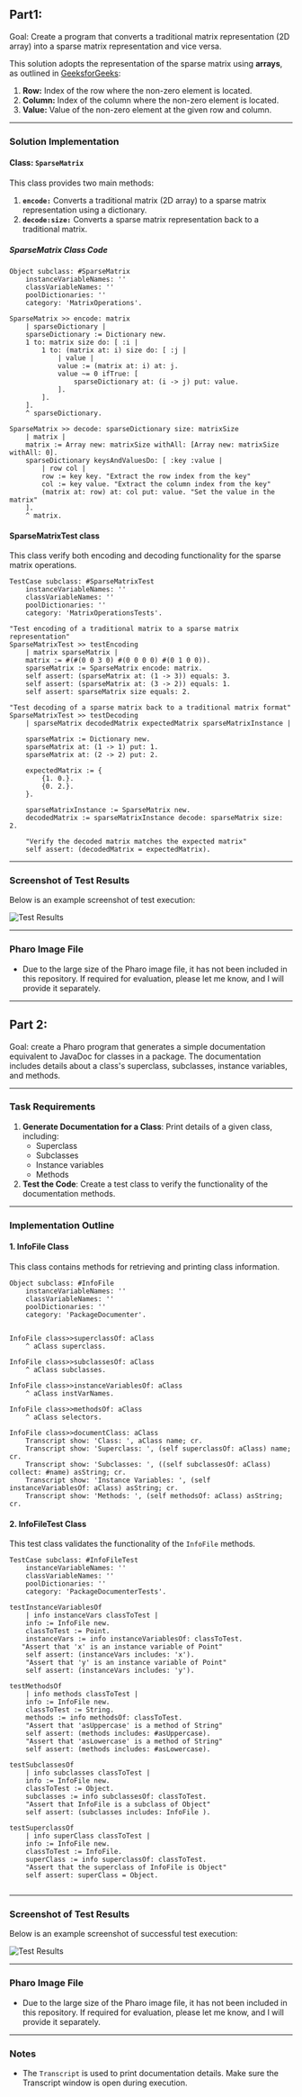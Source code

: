 ## Part1: 

Goal: Create a program that converts a traditional matrix representation (2D array) into a sparse matrix representation and vice versa. 

This solution adopts the representation of the sparse matrix using **arrays**, as outlined in [GeeksforGeeks](https://www.geeksforgeeks.org/sparse-matrix-representation):

1. **Row:** Index of the row where the non-zero element is located.
2. **Column:** Index of the column where the non-zero element is located.
3. **Value:** Value of the non-zero element at the given row and column.

---

### Solution Implementation

#### Class: `SparseMatrix`
This class provides two main methods:
1. **`encode:`** Converts a traditional matrix (2D array) to a sparse matrix representation using a dictionary.
2. **`decode:size:`** Converts a sparse matrix representation back to a traditional matrix.

##### SparseMatrix Class Code
```smalltalk
Object subclass: #SparseMatrix
    instanceVariableNames: ''
    classVariableNames: ''
    poolDictionaries: ''
    category: 'MatrixOperations'.

SparseMatrix >> encode: matrix
    | sparseDictionary |
    sparseDictionary := Dictionary new.
    1 to: matrix size do: [ :i |
        1 to: (matrix at: i) size do: [ :j |
            | value |
            value := (matrix at: i) at: j.
            value ~= 0 ifTrue: [
                sparseDictionary at: (i -> j) put: value.
            ].
        ].
    ].
    ^ sparseDictionary.

SparseMatrix >> decode: sparseDictionary size: matrixSize
    | matrix |
    matrix := Array new: matrixSize withAll: [Array new: matrixSize withAll: 0].
    sparseDictionary keysAndValuesDo: [ :key :value |
        | row col |
        row := key key. "Extract the row index from the key"
        col := key value. "Extract the column index from the key"
        (matrix at: row) at: col put: value. "Set the value in the matrix"
    ].
    ^ matrix.
```

#### SparseMatrixTest class
This class verify both encoding and decoding functionality for the sparse matrix operations.

```smalltalk
TestCase subclass: #SparseMatrixTest
    instanceVariableNames: ''
    classVariableNames: ''
    poolDictionaries: ''
    category: 'MatrixOperationsTests'.

"Test encoding of a traditional matrix to a sparse matrix representation"
SparseMatrixTest >> testEncoding
    | matrix sparseMatrix |
    matrix := #(#(0 0 3 0) #(0 0 0 0) #(0 1 0 0)).
    sparseMatrix := SparseMatrix encode: matrix.
    self assert: (sparseMatrix at: (1 -> 3)) equals: 3.
    self assert: (sparseMatrix at: (3 -> 2)) equals: 1.
    self assert: sparseMatrix size equals: 2.

"Test decoding of a sparse matrix back to a traditional matrix format"
SparseMatrixTest >> testDecoding
    | sparseMatrix decodedMatrix expectedMatrix sparseMatrixInstance |

    sparseMatrix := Dictionary new.
    sparseMatrix at: (1 -> 1) put: 1.
    sparseMatrix at: (2 -> 2) put: 2.

    expectedMatrix := {
        {1. 0.}.
        {0. 2.}.
    }.
    
    sparseMatrixInstance := SparseMatrix new.
    decodedMatrix := sparseMatrixInstance decode: sparseMatrix size: 2.
    
    "Verify the decoded matrix matches the expected matrix"
    self assert: (decodedMatrix = expectedMatrix).
```
---

### Screenshot of Test Results
Below is an example screenshot of test execution:

![Test Results](./result1.PNG)

---

### Pharo Image File
- Due to the large size of the Pharo image file, it has not been included in this repository. If required for evaluation, please let me know, and I will provide it separately.


---
## Part 2:

Goal: create a Pharo program that generates a simple documentation equivalent to JavaDoc for classes in a package. The documentation includes details about a class's superclass, subclasses, instance variables, and methods.

---

### Task Requirements
1. **Generate Documentation for a Class**: Print details of a given class, including:
    - Superclass
    - Subclasses
    - Instance variables
    - Methods
2. **Test the Code**: Create a test class to verify the functionality of the documentation methods.

---

### Implementation Outline

#### **1. InfoFile Class**
This class contains methods for retrieving and printing class information.

```smalltalk
Object subclass: #InfoFile
    instanceVariableNames: ''
    classVariableNames: ''
    poolDictionaries: ''
    category: 'PackageDocumenter'.


InfoFile class>>superclassOf: aClass
    ^ aClass superclass.

InfoFile class>>subclassesOf: aClass
    ^ aClass subclasses.

InfoFile class>>instanceVariablesOf: aClass
    ^ aClass instVarNames.

InfoFile class>>methodsOf: aClass
    ^ aClass selectors.

InfoFile class>>documentClass: aClass
    Transcript show: 'Class: ', aClass name; cr.
    Transcript show: 'Superclass: ', (self superclassOf: aClass) name; cr.
    Transcript show: 'Subclasses: ', ((self subclassesOf: aClass) collect: #name) asString; cr.
    Transcript show: 'Instance Variables: ', (self instanceVariablesOf: aClass) asString; cr.
    Transcript show: 'Methods: ', (self methodsOf: aClass) asString; cr.
```

#### **2. InfoFileTest Class**
This test class validates the functionality of the `InfoFile` methods.

```smalltalk
TestCase subclass: #InfoFileTest
    instanceVariableNames: ''
    classVariableNames: ''
    poolDictionaries: ''
    category: 'PackageDocumenterTests'.

testInstanceVariablesOf
    | info instanceVars classToTest |
    info := InfoFile new.
    classToTest := Point.
    instanceVars := info instanceVariablesOf: classToTest.
   "Assert that 'x' is an instance variable of Point"
    self assert: (instanceVars includes: 'x').
    "Assert that 'y' is an instance variable of Point"
    self assert: (instanceVars includes: 'y').

testMethodsOf
    | info methods classToTest |
    info := InfoFile new.
    classToTest := String.
    methods := info methodsOf: classToTest.
    "Assert that 'asUppercase' is a method of String"
    self assert: (methods includes: #asUppercase).
    "Assert that 'asLowercase' is a method of String"
    self assert: (methods includes: #asLowercase).

testSubclassesOf
    | info subclasses classToTest |
    info := InfoFile new.
    classToTest := Object.
    subclasses := info subclassesOf: classToTest.
    "Assert that InfoFile is a subclass of Object"
    self assert: (subclasses includes: InfoFile ).

testSuperclassOf
    | info superClass classToTest |
    info := InfoFile new.
    classToTest := InfoFile.
    superClass := info superclassOf: classToTest.
    "Assert that the superclass of InfoFile is Object"
    self assert: superClass = Object.


```

---

### Screenshot of Test Results
Below is an example screenshot of successful test execution:

![Test Results](./Test_Results.PNG)

---

### Pharo Image File
- Due to the large size of the Pharo image file, it has not been included in this repository. If required for evaluation, please let me know, and I will provide it separately.


---

### Notes
- The `Transcript` is used to print documentation details. Make sure the Transcript window is open during execution.

